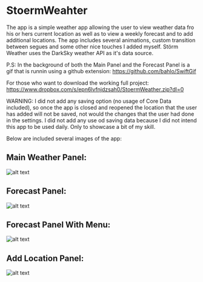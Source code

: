 # StoermWeahter

The app is a simple weather app allowing the user to view weather data fro his or hers current location as well as to view a weekly forecast and to add additional locations. The app includes several animations, custom transition between segues and some other nice touches I added myself. Störm Weather uses the DarkSky weather API as it's data source. 

P.S: In the background of both the Main Panel and the Forecast Panel is a gif that is runnin using a github extension:
https://github.com/bahlo/SwiftGif

For those who want to download the working full project: https://www.dropbox.com/s/epn6lvfnjdzsah0/StoermWeather.zip?dl=0

WARNING: I did not add any saving option (no usage of Core Data included), so once the app is closed and reopened the location that the user has added will not be saved, not would the changes that the user had done in the settings. I did not add any use od saving data because I did not intend this app to be used daily. Only to showcase a bit of my skill.

Below are included several images of the app:

Main Weather Panel:
------------------
![alt text](https://github.com/ChesaZ/StoermWeahter/blob/master/App%20Images/MainWeatherPanel.PNG)



Forecast Panel:
---------------
![alt text](https://github.com/ChesaZ/StoermWeahter/blob/master/App%20Images/WeatherForecastPanel.PNG)



Forecast Panel With Menu:
-------------------------
![alt text](https://github.com/ChesaZ/StoermWeahter/blob/master/App%20Images/WeatherForecastPanelWithMenu.PNG)



Add Location Panel:
-------------------
![alt text](https://github.com/ChesaZ/StoermWeahter/blob/master/App%20Images/AddLocationPanel.PNG)
